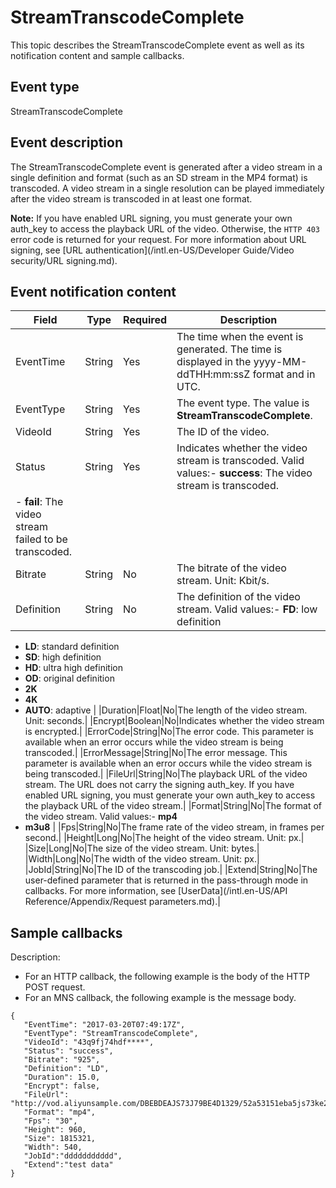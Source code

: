# StreamTranscodeComplete

This topic describes the StreamTranscodeComplete event as well as its notification content and sample callbacks.

## Event type

StreamTranscodeComplete

## Event description

The StreamTranscodeComplete event is generated after a video stream in a single definition and format \(such as an SD stream in the MP4 format\) is transcoded. A video stream in a single resolution can be played immediately after the video stream is transcoded in at least one format.

**Note:** If you have enabled URL signing, you must generate your own auth\_key to access the playback URL of the video. Otherwise, the `HTTP 403` error code is returned for your request. For more information about URL signing, see [URL authentication](/intl.en-US/Developer Guide/Video security/URL signing.md).

## Event notification content

|Field|Type|Required|Description|
|-----|----|--------|-----------|
|EventTime|String|Yes|The time when the event is generated. The time is displayed in the yyyy-MM-ddTHH:mm:ssZ format and in UTC.|
|EventType|String|Yes|The event type. The value is **StreamTranscodeComplete**.|
|VideoId|String|Yes|The ID of the video.|
|Status|String|Yes|Indicates whether the video stream is transcoded. Valid values:-   **success**: The video stream is transcoded.
-   **fail**: The video stream failed to be transcoded. |
|Bitrate|String|No|The bitrate of the video stream. Unit: Kbit/s.|
|Definition|String|No|The definition of the video stream. Valid values:-   **FD**: low definition
-   **LD**: standard definition
-   **SD**: high definition
-   **HD**: ultra high definition
-   **OD**: original definition
-   **2K**
-   **4K**
-   **AUTO**: adaptive |
|Duration|Float|No|The length of the video stream. Unit: seconds.|
|Encrypt|Boolean|No|Indicates whether the video stream is encrypted.|
|ErrorCode|String|No|The error code. This parameter is available when an error occurs while the video stream is being transcoded.|
|ErrorMessage|String|No|The error message. This parameter is available when an error occurs while the video stream is being transcoded.|
|FileUrl|String|No|The playback URL of the video stream. The URL does not carry the signing auth\_key. If you have enabled URL signing, you must generate your own auth\_key to access the playback URL of the video stream.|
|Format|String|No|The format of the video stream. Valid values:-   **mp4**
-   **m3u8** |
|Fps|String|No|The frame rate of the video stream, in frames per second.|
|Height|Long|No|The height of the video stream. Unit: px.|
|Size|Long|No|The size of the video stream. Unit: bytes.|
|Width|Long|No|The width of the video stream. Unit: px.|
|JobId|String|No|The ID of the transcoding job.|
|Extend|String|No|The user-defined parameter that is returned in the pass-through mode in callbacks. For more information, see [UserData](/intl.en-US/API Reference/Appendix/Request parameters.md).|

## Sample callbacks

Description:

-   For an HTTP callback, the following example is the body of the HTTP POST request.
-   For an MNS callback, the following example is the message body.

```
{ 
   "EventTime": "2017-03-20T07:49:17Z",
   "EventType": "StreamTranscodeComplete", 
   "VideoId": "43q9fj74hdf****", 
   "Status": "success",
   "Bitrate": "925",
   "Definition": "LD",
   "Duration": 15.0,
   "Encrypt": false,
   "FileUrl": "http://vod.aliyunsample.com/DBEBDEAJS73J79BE4D1329/52a53151eba5js73ke2da3b55bc5****.mp4",
   "Format": "mp4",
   "Fps": "30",
   "Height": 960,
   "Size": 1815321,
   "Width": 540,
   "JobId":"ddddddddddd",
   "Extend":"test data"
}
```

